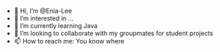 - 👋 Hi, I’m @Enia-Lee
- 👀 I’m interested in ...
- 🌱 I’m currently learning Java
- 💞️ I’m looking to collaborate with my groupmates for student projects
- 📫 How to reach me:  You know where

<!---
Enia-Lee/Enia-Lee is a ✨ special ✨ repository because its `README.md` (this file) appears on your GitHub profile.
You can click the Preview link to take a look at your changes.
--->
